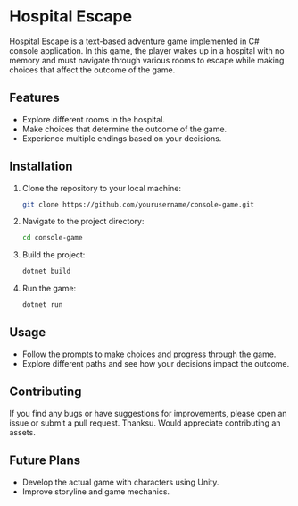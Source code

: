 # Hospital Escape

Hospital Escape is a text-based adventure game implemented in C# console application. In this game, the player wakes up in a hospital with no memory and must navigate through various rooms to escape while making choices that affect the outcome of the game.

## Features

- Explore different rooms in the hospital.
- Make choices that determine the outcome of the game.
- Experience multiple endings based on your decisions.

## Installation

1. Clone the repository to your local machine:

    ```bash
    git clone https://github.com/yourusername/console-game.git
    ```

2. Navigate to the project directory:

    ```bash
    cd console-game
    ```

3. Build the project:

    ```bash
    dotnet build
    ```

4. Run the game:

    ```bash
    dotnet run
    ```

## Usage

- Follow the prompts to make choices and progress through the game.
- Explore different paths and see how your decisions impact the outcome.

## Contributing

If you find any bugs or have suggestions for improvements, please open an issue or submit a pull request. Thanksu.
Would appreciate contributing an assets.

## Future Plans
- Develop the actual game with characters using Unity.
- Improve storyline and game mechanics.
